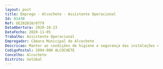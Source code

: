 ```yaml
--- 
layout: post
title: Emprego - Alcochete - Assistente Operacional
Id: 81430
Ref: OE202010/0779
DataAbertura: 2020-10-23
DataFecho: 2020-11-05
Trabalho: Assistente Operacional
Empregador: Câmara Municipal de Alcochete
Descricao: Manter as condições de higiene e segurança das instalações e de apoio auxiliar geral dos serviços a que esteja afeto  Assegurar as tarefas de limpeza dos locais de trabalho  proceder ao controlo das entradas e saídas de pessoas, veículos e mercadorias  Apoiar nas tarefas de orientação e vigilância de menores  Auxiliar na confeção e nas tarefas de alimentação, higiene e ocupação de menores  auxiliar nas tarefas de arrumação e distribuição de material destinado aos menores.
CodigoPostal: 2894-000 ALCOCHETE
Concelho: Alcochete
Distrito: Setúbal
--- 
```

